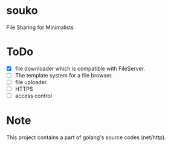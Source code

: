 # souko
File Sharing for Minimalists

# ToDo

- [X] file downloader which is compatible with FileServer.
- [ ] The template system for a file browser. 
- [ ] file uploader.
- [ ] HTTPS
- [ ] access control

# Note

This project contains a part of golang's source codes (net/http).


